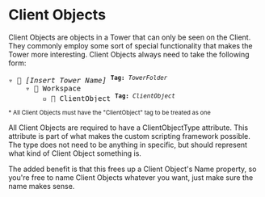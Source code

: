 # Client Objects

Client Objects are objects in a Tower that can only be seen on the Client. They commonly employ some sort of special functionality that makes the Tower more interesting. Client Objects always need to take the following form:

<pre>
▿ 📁 <i>[Insert Tower Name]</i> <sup><b>Tag:</b> <i>TowerFolder</i></sup>
    ▿ 📁 Workspace
        ▫️ 🔷 ClientObject <sup><b>Tag:</b> <i>ClientObject</i></sup>
</pre>
<sup>* All Client Objects must have the "ClientObject" tag to be treated as one</sup>

All Client Objects are required to have a ClientObjectType attribute. This attribute is part of what makes the custom scripting framework possible. The type does not need to be anything in specific, but should represent what kind of Client Object something is.

The added benefit is that this frees up a Client Object's Name property, so you're free to name Client Objects whatever you want, just make sure the name makes sense.